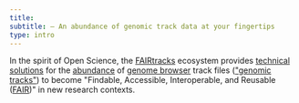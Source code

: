 ```yaml
---
title:
subtitle: – An abundance of genomic track data at your fingertips
type: intro
---
```


In the spirit of Open Science, the [FAIRtracks](/standards/#standards-01-fairtracks) ecosystem
provides [technical solutions](/services/) for the [abundance](/tracks/#tracks-03-track-collections)
of [genome browser](/tracks/#tracks-02-genome-browsers) track files
(["genomic tracks"](/tracks/#tracks-01-genomic-tracks)) to become "Findable, Accessible,
Interoperable, and Reusable ([FAIR](/fair/#fair-01-fair-data-fairtracks))" in new research contexts.
